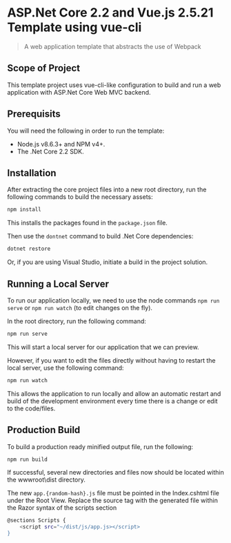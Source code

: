 # ASP.Net Core 2.2 and Vue.js 2.5.21 Template using vue-cli
>A web application template that abstracts the use of Webpack

## Scope of Project
This template project uses vue-cli-like configuration to build and run a web application with ASP.Net Core Web MVC backend.

## Prerequisits
You will need the following in order to run the template:
- Node.js v8.6.3+ and NPM v4+.
- The .Net Core 2.2 SDK.

## Installation
After extracting the core project files into a new root directory, run the following commands to build the necessary assets:
```sh
npm install
```
This installs the packages found in the `package.json` file.

Then use the `dontnet` command to build .Net Core dependencies:
```sh
dotnet restore
```
Or, if you are using Visual Studio, initiate a build in the project solution.

## Running a Local Server
To run our application locally, we need to use the node commands `npm run serve` or `npm run watch` (to edit changes on the fly).

In the root directory, run the following command:
```sh
npm run serve
```
This will start a local server for our application that we can preview.

However, if you want to edit the files directly without having to restart the local server, use the following command:
```sh
npm run watch
```
This allows the application to run locally and allow an automatic restart and build of the development environment every time there is a change or edit to the code/files.

## Production Build
To build a production ready minified output file, run the following:
```sh
npm run build
```
If successful, several new directories and files now should be located within the wwwroot\dist directory. 

The new `app.{random-hash}.js` file must be pointed in the Index.cshtml file under the Root View. Replace the source tag with the generated file within the Razor syntax of the scripts section
```sh
@sections Scripts {
    <script src="~/dist/js/app.js></script>
}
```


